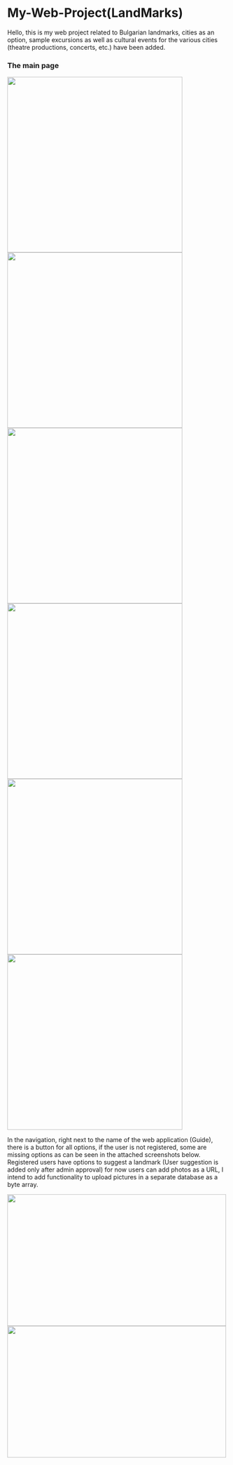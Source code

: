 # My-Web-Project(LandMarks)


Hello, this is my web project related to Bulgarian landmarks, cities as an option, 
sample excursions as well as cultural events for the various cities (theatre productions, concerts, etc.) have been added.

<h3>The main page</h1>

<div>
  <img src="https://github.com/user-attachments/assets/756f1bf0-7aa8-478a-8766-17fcbfdffcf0" width="400" />
  <img src="https://github.com/user-attachments/assets/2089d4df-340b-4130-a046-5c2480ebac11" width="400" />
  <img src="https://github.com/user-attachments/assets/ff96341f-d310-4fd8-8b32-4d1939f47900" width="400" />
  <img src="https://github.com/user-attachments/assets/e48e727e-2572-4bb6-a469-c3c8f626457c" width="400" />
  <img src="https://github.com/user-attachments/assets/d3d7caaa-a7b9-4c53-8848-8c90abc6e540" width="400" />
  <img src="https://github.com/user-attachments/assets/bff82ee1-d591-48ae-9ec4-a6dd08aa890b" width="400" />
</div>

<p>
  In the navigation, right next to the name of the web application (Guide), there is a button for all options, if the user is not registered, some are missing
  options as can be seen in the attached screenshots below. Registered users have options to suggest a landmark (User suggestion is added only after admin approval) for now users 
  can add photos as a URL,
  I intend to add functionality to upload pictures in a separate database as a byte array.
</p>
<div>
  <img src="https://github.com/user-attachments/assets/d2d7266a-4d88-471e-9bc8-01a847810262" width="500" height="300" />
  <img src="https://github.com/user-attachments/assets/2e403a17-6a96-4a08-9e71-08e2d1da6298" width="500" height="300"/>
</div>
